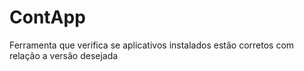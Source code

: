 # ContApp
Ferramenta que verifica se aplicativos instalados estão corretos com relação a versão desejada
